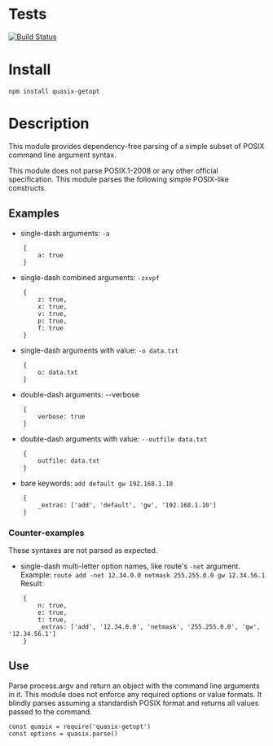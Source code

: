 # Tests
[![Build Status](https://travis-ci.org/erinspice/quasix-getopt.svg?branch=master)](https://travis-ci.org/erinspice/quasix-getopt)

# Install
    npm install quasix-getopt

# Description
This module provides dependency-free parsing of a simple subset of POSIX
command line argument syntax.

This module does not parse POSIX.1-2008 or any other official
specification. This module parses the following simple POSIX-like
constructs.

## Examples
* single-dash arguments: `-a`

```
    {
        a: true
    }
```

* single-dash combined arguments: `-zxvpf`

```
    {
        z: true,
        x: true,
        v: true,
        p: true,
        f: true
    }
```

* single-dash arguments with value: `-o data.txt`

```
    {
        o: data.txt
    }
```

* double-dash arguments: --verbose

```
    {
        verbose: true
    }
```

* double-dash arguments with value: `--outfile data.txt`

```
    {
        outfile: data.txt
    }
```

* bare keywords: `add default gw 192.168.1.10`

```
    {
        _extras: ['add', 'default', 'gw', '192.168.1.10']
    }
```

### Counter-examples

These syntaxes are not parsed as expected.

* single-dash multi-letter option names, like route's `-net` argument. Example: `route add -net 12.34.0.0 netmask 255.255.0.0 gw 12.34.56.1` Result:

```
    {
        n: true,
        e: true,
        t: true,
        _extras: ['add', '12.34.0.0', 'netmask', '255.255.0.0', 'gw', '12.34.56.1']
    }
```

## Use
Parse process.argv and return an object with the command line
arguments in it. This module does not enforce any required options
or value formats. It blindly parses assuming a standardish POSIX format
and returns all values passed to the command.

    const quasix = require('quasix-getopt')
    const options = quasix.parse()
